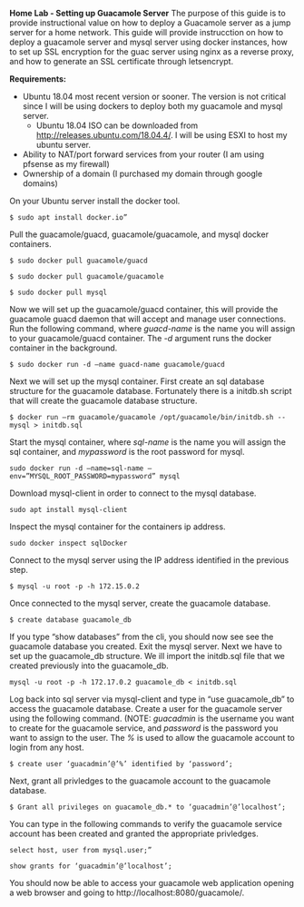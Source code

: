 
**Home Lab - Setting up Guacamole Server**
The purpose of this guide is to provide instructional value on how to deploy a Guacamole server as a jump server for a home network.
This guide will provide instrucction on how to deploy a guacamole server and mysql server using docker instances, how to set up SSL encryption for the guac server using nginx as a reverse proxy, and how to generate an SSL certificate through letsencrypt.

**Requirements:**
* Ubuntu 18.04 most recent version or sooner. The version is not critical since I will be using dockers to deploy both my guacamole and mysql server.
  * Ubuntu 18.04 ISO can be downloaded from http://releases.ubuntu.com/18.04.4/. I will be using ESXI to host my ubuntu server.
* Ability to NAT/port forward services from your router (I am using pfsense as my firewall)
* Ownership of a domain (I purchased my domain through google domains)

On your Ubuntu server install the docker tool.
```
$ sudo apt install docker.io”
```
Pull the guacamole/guacd, guacamole/guacamole, and mysql docker containers.
```
$ sudo docker pull guacamole/guacd
```
```
$ sudo docker pull guacamole/guacamole
```
```
$ sudo docker pull mysql
```

Now we will set up the guacamole/guacd container, this will provide the guacamole guacd daemon that will accept and manage user connections. Run the following command, where _guacd-name_ is the name you will assign to your guacamole/guacd container. The _-d_ argument runs the docker container in the background.
```
$ sudo docker run -d –name guacd-name guacamole/guacd
```
Next we will set up the mysql container. First create an sql database structure for the guacamole database. Fortunately there is a initdb.sh script that will create the guacamole database structure. 
```
$ docker run –rm guacamole/guacamole /opt/guacamole/bin/initdb.sh --mysql > initdb.sql
```
Start the mysql container, where _sql-name_ is the name you will assign the sql container, and _mypassword_ is the root password for mysql.
```
sudo docker run -d –name=sql-name –env=”MYSQL_ROOT_PASSWORD=mypassword” mysql
```
Download mysql-client in order to connect to the mysql database.
```
sudo apt install mysql-client
```
Inspect the mysql container for the containers ip address. 
```
sudo docker inspect sqlDocker
```
Connect to the mysql server using the IP address identified in the previous step.
```
$ mysql -u root -p -h 172.15.0.2
```
Once connected to the mysql server, create the guacamole database.
```
$ create database guacamole_db
```
If you type “show databases” from the cli, you should now see see the guacamole database you created. Exit the mysql server. 
Next  we have to set up the guacamole_db structure. We ill import the initdb.sql file that we created previously into the guacamole_db. 
```
mysql -u root -p -h 172.17.0.2 guacamole_db < initdb.sql
```
Log back into sql server via mysql-client and type in “use guacamole_db” to access the guacamole database. Create a user for the guacamole server using the following command. (NOTE: _guacadmin_ is the username you want to create for the guacamole service, and _password_ is the password you want to assign to the user. The _%_  is used to allow the guacamole account to login from any host.
```
$ create user ‘guacadmin’@’%’ identified by ‘password’; 
```
Next, grant all privledges to the guacamole account to the guacamole database.
```
$ Grant all privileges on guacamole_db.* to ‘guacadmin’@’localhost’;
```
You can type in the following commands to verify the guacamole service account has been created and granted the appropriate privledges.
```
select host, user from mysql.user;” 
```
```
show grants for ‘guacadmin’@’localhost’; 
```
You should now be able to access your guacamole web application opening a web browser and going to http://localhost:8080/guacamole/.
